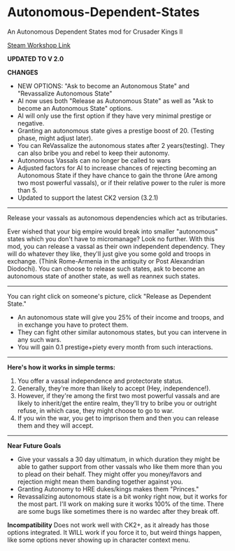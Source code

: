 # Autonomous-Dependent-States
An Autonomous Dependent States mod for Crusader Kings II

[Steam Workshop Link](https://steamcommunity.com/sharedfiles/filedetails/?id=1665029657)

**UPDATED TO V 2.0**

**CHANGES**

-  NEW OPTIONS: "Ask to become an Autonomous State" and "Revassalize Autonomous State"
- AI now uses both "Release as Autonomous State" as well as "Ask to become an Autonomous State" options.
- AI will only use the first option if they have very minimal prestige or negative.
- Granting an autonomous state gives a prestige boost of 20. (Testing phase, might adjust later).
- You can ReVassalize the autonomous states after 2 years(testing). They can also bribe you and rebel to keep their autonomy.
- Autonomous Vassals can no longer be called to wars
- Adjusted factors for AI to increase chances of rejecting becoming an Autonomous State if they have chance to gain the throne (Are among two most powerful vassals), or if their relative power to the ruler is more than 5.
- Updated to support the latest CK2 version (3.2.1)


------------



Release your vassals as autonomous dependencies which act as tributaries.

Ever wished that your big empire would break into smaller "autonomous" states which you don't have to micromanage? Look no further. With this mod, you can release a vassal as their own independent dependency. They will do whatever they like, they'll just give you some gold and troops in exchange. (Think Rome-Armenia in the antiquity or Post Alexandrian Diodochi). You can choose to release such states, ask to become an autonomous state of another state, as well as reannex such states.


------------


You can right click on someone's picture, click "Release as Dependent State."

- An autonomous state will give you 25% of their income and troops, and in exchange you have to protect them.
- They can fight other similar autonomous states, but you can intervene in any such wars.
- You will gain 0.1 prestige+piety every month from such interactions. 


----

**Here's how it works in simple terms:**

1. You offer a vassal independence and protectorate status.
2. Generally, they're more than likely to accept (Hey, independence!).
3.  However, if they're among the first two most powerful vassals and are likely to inherit/get the entire realm, they'll try to bribe you or outright refuse, in which case, they might choose to go to war.
4.  If you win the war, you get to imprison them and then you can release them and they will accept.


--------

**Near Future Goals**

- Give your vassals a 30 day ultimatum, in which duration they might be able to gather support from other vassals who like them more than you to plead on their behalf. They might offer you money/favors and rejection might mean them banding together against you.
- Granting Autonomy to HRE dukes/kings makes them "Princes."
- Revassalizing autonomous state is a bit wonky right now, but it works for the most part. I'll work on making sure it works 100% of the time. There are some bugs like sometimes there is no wardec after they break off.


**Incompatibility**
Does not work well with CK2+, as it already has those options integrated. It WILL work if you force it to, but weird things happen, like some options never showing up in character context menu.
